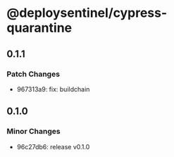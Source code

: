 # @deploysentinel/cypress-quarantine

## 0.1.1

### Patch Changes

- 967313a9: fix: buildchain

## 0.1.0

### Minor Changes

- 96c27db6: release v0.1.0

